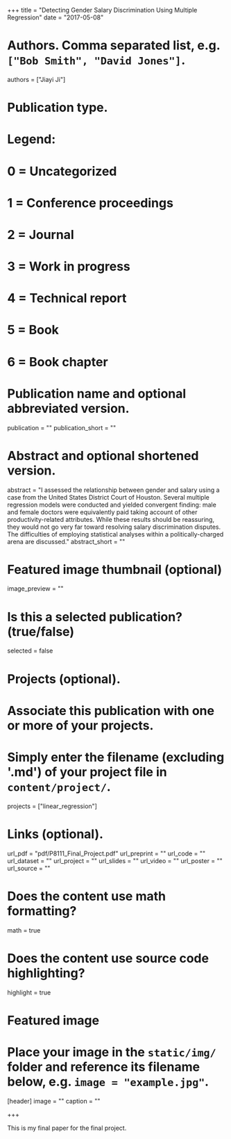 +++
title = "Detecting Gender Salary Discrimination Using Multiple Regression"
date = "2017-05-08"

# Authors. Comma separated list, e.g. `["Bob Smith", "David Jones"]`.
authors = ["Jiayi Ji"]

# Publication type.
# Legend:
# 0 = Uncategorized
# 1 = Conference proceedings
# 2 = Journal
# 3 = Work in progress
# 4 = Technical report
# 5 = Book
# 6 = Book chapter

# Publication name and optional abbreviated version.
publication = ""
publication_short = ""

# Abstract and optional shortened version.
abstract = "I assessed the relationship between gender and salary using a case from the United States District Court of Houston. Several multiple regression models were conducted and yielded convergent finding: male and female doctors were equivalently paid taking account of other productivity-related attributes. While these results should be reassuring, they would not go very far toward resolving salary discrimination disputes. The difficulties of employing statistical analyses within a politically-charged arena are discussed."
abstract_short = ""

# Featured image thumbnail (optional)
image_preview = ""

# Is this a selected publication? (true/false)
selected = false

# Projects (optional).
#   Associate this publication with one or more of your projects.
#   Simply enter the filename (excluding '.md') of your project file in `content/project/`.
projects = ["linear_regression"]

# Links (optional).
url_pdf = "pdf/P8111_Final_Project.pdf"
url_preprint = ""
url_code = ""
url_dataset = ""
url_project = ""
url_slides = ""
url_video = ""
url_poster = ""
url_source = ""

# Does the content use math formatting?
math = true

# Does the content use source code highlighting?
highlight = true

# Featured image
# Place your image in the `static/img/` folder and reference its filename below, e.g. `image = "example.jpg"`.
[header]
image = ""
caption = ""

+++

This is my final paper for the final project.
